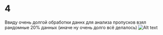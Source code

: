 # 4
Ввиду очень долгой обработки даннх для анализа пропусков взял рандомные 20% данных (иначе ну очень долго всё делалось)
![Alt text](/Maksim2809/anti-fraud/tree/main/скрины/скрины3/нули.png?raw=true "Optional Title")
